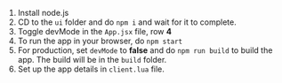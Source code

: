 1. Install node.js
2. CD to the `ui` folder and do `npm i` and wait for it to complete.
3. Toggle devMode in the `App.jsx` file, row **4**
4. To run the app in your browser, do `npm start`
5. For production, set `devMode` to **false** and do `npm run build` to build the app. The build will be in the `build` folder.
6. Set up the app details in `client.lua` file.

